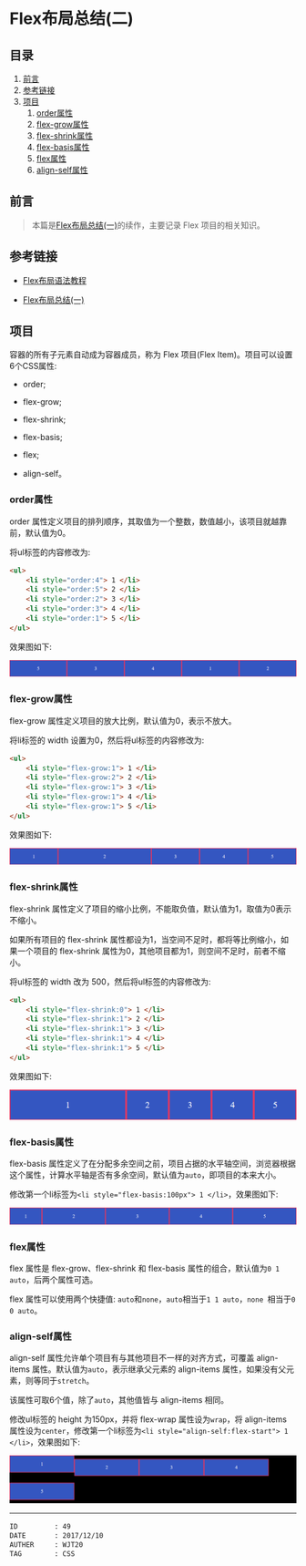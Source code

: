 
# Flex布局总结(二) #

## 目录 ##

1. [前言](#href1)
2. [参考链接](#href2)
3. [项目](#href3)
    1. [order属性](#href3-1)
    2. [flex-grow属性](#href3-2)
    3. [flex-shrink属性](#href3-3)
    4. [flex-basis属性](#href3-4)
    5. [flex属性](#href3-5)
    6. [align-self属性](#href3-6)

## <a name="href1">前言</a> ##

> 本篇是[Flex布局总结(一)](./Flex布局总结(一).md)的续作，主要记录 Flex 项目的相关知识。

## <a name="href2">参考链接</a> ##

- [Flex布局语法教程](http://www.ruanyifeng.com/blog/2015/07/flex-grammar.html?utm_source=tuicool&utm_medium=referral)

- [Flex布局总结(一)](./Flex布局总结(一).md)

## <a name="href3">项目</a> ##

容器的所有子元素自动成为容器成员，称为 Flex 项目(Flex Item)。项目可以设置6个CSS属性:

- order;

- flex-grow;

- flex-shrink;

- flex-basis;

- flex;

- align-self。

### <a name="href3-1">order属性</a> ###

order 属性定义项目的排列顺序，其取值为一个整数，数值越小，该项目就越靠前，默认值为0。

将ul标签的内容修改为:

```html
<ul>
    <li style="order:4"> 1 </li>
    <li style="order:5"> 2 </li>
    <li style="order:2"> 3 </li>
    <li style="order:3"> 4 </li>
    <li style="order:1"> 5 </li>
</ul>
```

效果图如下:

![image](https://raw.githubusercontent.com/WebUnion-core/anthill/master/WJT20/images/w26.png)

### <a name="href3-2">flex-grow属性</a> ###

flex-grow 属性定义项目的放大比例，默认值为0，表示不放大。

将li标签的 width 设置为0，然后将ul标签的内容修改为:

```html
<ul>
    <li style="flex-grow:1"> 1 </li>
    <li style="flex-grow:2"> 2 </li>
    <li style="flex-grow:1"> 3 </li>
    <li style="flex-grow:1"> 4 </li>
    <li style="flex-grow:1"> 5 </li>
</ul>
```

效果图如下:

![image](https://raw.githubusercontent.com/WebUnion-core/anthill/master/WJT20/images/w27.png)

### <a name="href3-3">flex-shrink属性</a> ###

flex-shrink 属性定义了项目的缩小比例，不能取负值，默认值为1，取值为0表示不缩小。

如果所有项目的 flex-shrink 属性都设为1，当空间不足时，都将等比例缩小，如果一个项目的 flex-shrink 属性为0，其他项目都为1，则空间不足时，前者不缩小。

将ul标签的 width 改为 500，然后将ul标签的内容修改为:

```html
<ul>
    <li style="flex-shrink:0"> 1 </li>
    <li style="flex-shrink:1"> 2 </li>
    <li style="flex-shrink:1"> 3 </li>
    <li style="flex-shrink:1"> 4 </li>
    <li style="flex-shrink:1"> 5 </li>
</ul>
```

效果图如下:

![image](https://raw.githubusercontent.com/WebUnion-core/anthill/master/WJT20/images/w28.png)

### <a name="href3-4">flex-basis属性</a> ###

flex-basis 属性定义了在分配多余空间之前，项目占据的水平轴空间，浏览器根据这个属性，计算水平轴是否有多余空间，默认值为`auto`，即项目的本来大小。

修改第一个li标签为`<li style="flex-basis:100px"> 1 </li>`，效果图如下:

![image](https://raw.githubusercontent.com/WebUnion-core/anthill/master/WJT20/images/w29.png)

### <a name="href3-5">flex属性</a> ###

flex 属性是 flex-grow、flex-shrink 和 flex-basis 属性的组合，默认值为`0 1 auto`，后两个属性可选。

flex 属性可以使用两个快捷值: `auto`和`none`，`auto`相当于`1 1 auto`，`none `相当于`0 0 auto`。

### <a name="href3-6">align-self属性</a> ###

align-self 属性允许单个项目有与其他项目不一样的对齐方式，可覆盖 align-items 属性。默认值为`auto`，表示继承父元素的 align-items 属性，如果没有父元素，则等同于`stretch`。

该属性可取6个值，除了`auto`，其他值皆与 align-items 相同。

修改ul标签的 height 为150px，并将 flex-wrap 属性设为`wrap`，将 align-items 属性设为`center`，修改第一个li标签为`<li style="align-self:flex-start"> 1 </li>`，效果图如下:

![image](https://raw.githubusercontent.com/WebUnion-core/anthill/master/WJT20/images/w30.png)

---

```
ID         : 49
DATE       : 2017/12/10
AUTHER     : WJT20
TAG        : CSS
```
